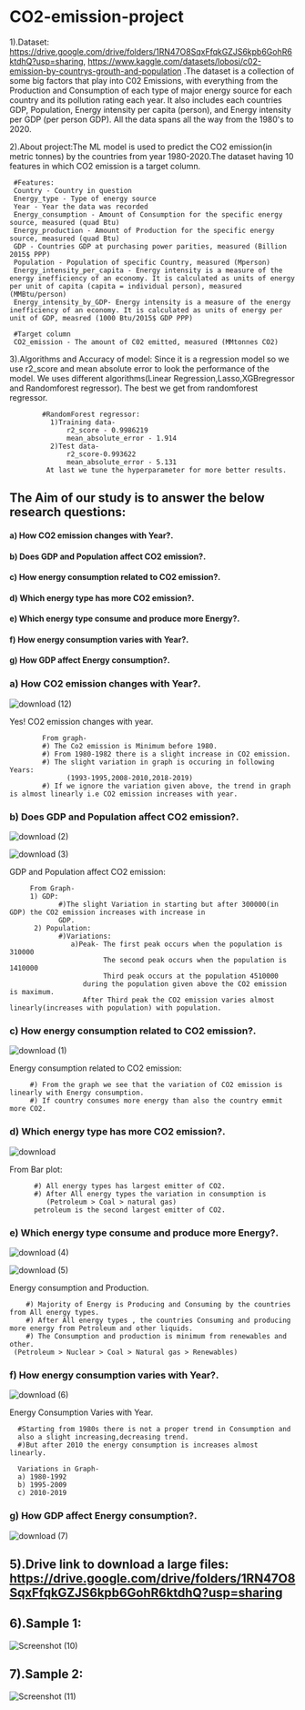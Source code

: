 # CO2-emission-project
1).Dataset: https://drive.google.com/drive/folders/1RN47O8SqxFfqkGZJS6kpb6GohR6ktdhQ?usp=sharing, https://www.kaggle.com/datasets/lobosi/c02-emission-by-countrys-grouth-and-population
.The dataset is a collection of some big factors that play into C02 Emissions, with everything from the Production and Consumption of each type of major energy source for each country and its pollution rating each year. It also includes each countries GDP, Population, Energy intensity per capita (person), and Energy intensity per GDP (per person GDP). All the data spans all the way from the 1980's to 2020.

2).About project:The ML model is used to predict the CO2 emission(in metric tonnes) by the countries from year 1980-2020.The dataset having 10 features in which CO2 emission is a target column.

     #Features:
     Country - Country in question
     Energy_type - Type of energy source
     Year - Year the data was recorded
     Energy_consumption - Amount of Consumption for the specific energy source, measured (quad Btu)
     Energy_production - Amount of Production for the specific energy source, measured (quad Btu)
     GDP - Countries GDP at purchasing power parities, measured (Billion 2015$ PPP)
     Population - Population of specific Country, measured (Mperson)
     Energy_intensity_per_capita - Energy intensity is a measure of the energy inefficiency of an economy. It is calculated as units of energy per unit of capita (capita = individual person), measured (MMBtu/person)
     Energy_intensity_by_GDP- Energy intensity is a measure of the energy inefficiency of an economy. It is calculated as units of energy per unit of GDP, measred (1000 Btu/2015$ GDP PPP)

     #Target column
     CO2_emission - The amount of C02 emitted, measured (MMtonnes CO2)

3).Algorithms and Accuracy of model: Since it is a regression model so we use r2_score and mean absolute error to look the performance of the model. We uses different algorithms(Linear Regression,Lasso,XGBregressor and Randomforest regressor). The best we get from randomforest regressor.

            #RandomForest regressor:
              1)Training data-
                  r2_score - 0.9986219
                  mean_absolute_error - 1.914
              2)Test data-
                  r2_score-0.993622
                  mean_absolute_error - 5.131
             At last we tune the hyperparameter for more better results.  

## The Aim of our study is to answer the below research questions:

#### a) How CO2 emission changes with Year?.
#### b) Does GDP and Population affect CO2 emission?.
#### c) How energy consumption related to CO2 emission?.
#### d) Which energy type has more CO2 emission?.
#### e) Which energy type consume and produce more Energy?.
#### f) How energy consumption varies with Year?.
#### g) How GDP affect Energy consumption?.



### a) How CO2 emission changes with Year?.

 ![download (12)](https://github.com/Gaurav1917/CO2-emission-project/assets/146158309/d161d01e-ce96-44d1-aca9-3fd5f4866bb7)
 
 Yes! CO2 emission changes with year.

            From graph-
            #) The Co2 emission is Minimum before 1980.
            #) From 1980-1982 there is a slight increase in CO2 emission.
            #) The slight variation in graph is occuring in following Years:
                  (1993-1995,2008-2010,2018-2019)
            #) If we ignore the variation given above, the trend in graph is almost linearly i.e CO2 emission increases with year.


### b) Does GDP and Population affect CO2 emission?.

![download (2)](https://github.com/Gaurav1917/CO2-emission-project/assets/146158309/27d7e1a3-caf0-4011-93bf-25668e145d86)

![download (3)](https://github.com/Gaurav1917/CO2-emission-project/assets/146158309/0844bc30-66eb-4fd4-8f99-2ead0de679be)

GDP and Population affect CO2 emission:

         From Graph-
         1) GDP:
                #)The slight Variation in starting but after 300000(in GDP) the CO2 emission increases with increase in 
                GDP.
          2) Population:
                #)Variations:
                   a)Peak- The first peak occurs when the population is 310000
                           The second peak occurs when the population is 1410000
                           Third peak occurs at the population 4510000
                      during the population given above the CO2 emission is maximum.
                      After Third peak the CO2 emission varies almost linearly(increases with population) with population.


### c) How energy consumption related to CO2 emission?.  

![download (1)](https://github.com/Gaurav1917/CO2-emission-project/assets/146158309/ab0c51c0-353f-4a0c-8655-eac094527038)


Energy consumption related to CO2 emission:

         #) From the graph we see that the variation of CO2 emission is linearly with Energy consumption.
         #) If country consumes more energy than also the country emmit more CO2.


### d) Which energy type has more CO2 emission?.

![download](https://github.com/Gaurav1917/CO2-emission-project/assets/146158309/2f81af9b-6ce0-4314-af30-29b0772893b2)

From Bar plot:

          #) All energy types has largest emitter of CO2.
          #) After All energy types the variation in consumption is
             (Petroleum > Coal > natural gas)
          petroleum is the second largest emitter of CO2.

          
                 
### e) Which energy type consume and produce more Energy?.

![download (4)](https://github.com/Gaurav1917/CO2-emission-project/assets/146158309/cd6c5e59-27ce-4111-9ed8-72a70cdbf575)

![download (5)](https://github.com/Gaurav1917/CO2-emission-project/assets/146158309/24b64591-a310-41e3-b8ec-bc40201698f6)

Energy consumption and Production.

        #) Majority of Energy is Producing and Consuming by the countries from All energy types.
        #) After All energy types , the countries Consuming and producing more energy from Petroleum and other liquids.
        #) The Consumption and production is minimum from renewables and other.
     (Petroleum > Nuclear > Coal > Natural gas > Renewables)
     

### f) How energy consumption varies with Year?.    

![download (6)](https://github.com/Gaurav1917/CO2-emission-project/assets/146158309/af1f224a-9cab-421e-a927-a374fea25ae1)

Energy Consumption Varies with Year.

      #Starting from 1980s there is not a proper trend in Consumption and 
      also a slight increasing,decreasing trend.
      #)But after 2010 the energy consumption is increases almost linearly.

      Variations in Graph-
      a) 1980-1992
      b) 1995-2009
      c) 2010-2019

### g) How GDP affect Energy consumption?.   

 ![download (7)](https://github.com/Gaurav1917/CO2-emission-project/assets/146158309/fa0a700c-d521-4f48-b6b4-019f41e17091)



 



## 5).Drive link to download a large files: https://drive.google.com/drive/folders/1RN47O8SqxFfqkGZJS6kpb6GohR6ktdhQ?usp=sharing

## 6).Sample 1:

![Screenshot (10)](https://github.com/Gaurav1917/CO2-emission-project/assets/146158309/be626210-a677-4559-8217-084bb26d703e)

## 7).Sample 2:

![Screenshot (11)](https://github.com/Gaurav1917/CO2-emission-project/assets/146158309/6e2aa902-5be0-4f7a-9223-04a0f0d9a568)

             
             
